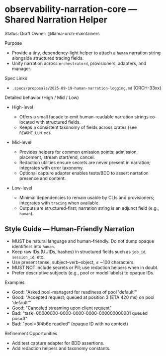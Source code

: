 # observability-narration-core — Shared Narration Helper

Status: Draft
Owner: @llama-orch-maintainers

Purpose
- Provide a tiny, dependency-light helper to attach a `human` narration string alongside structured tracing fields.
- Unify narration across `orchestratord`, provisioners, adapters, and manager.

Spec Links
- `.specs/proposals/2025-09-19-human-narration-logging.md` (ORCH-33xx)

Detailed behavior (High / Mid / Low)

- High-level
  - Offers a small facade to emit human-readable narration strings co-located with structured fields.
  - Keeps a consistent taxonomy of fields across crates (see `README_LLM.md`).

- Mid-level
  - Provides helpers for common emission points: admission, placement, stream start/end, cancel.
  - Redaction utilities ensure secrets are never present in narration; integrates with error taxonomy.
  - Optional capture adapter enables tests/BDD to assert narration presence and content.

- Low-level
  - Minimal dependencies to remain usable by CLIs and provisioners; integrates with `tracing` when available.
  - Outputs are structured-first; narration string is an adjunct field (e.g., `human`).

## Style Guide — Human-Friendly Narration

- MUST be natural language and human-friendly. Do not dump opaque identifiers into `human`.
- Keep raw IDs (UUIDs, hashes) in structured fields such as `job_id`, `session_id`, etc.
- Use present tense, subject–verb–object, ≤ ~100 characters.
- MUST NOT include secrets or PII; use redaction helpers when in doubt.
- Prefer descriptive subjects (e.g., pool or model labels) to opaque IDs.

Examples

- Good: "Asked pool-managerd for readiness of pool 'default'"
- Good: "Accepted request; queued at position 3 (ETA 420 ms) on pool 'default'"
- Good: "Canceled streaming upon client request"
- Bad:  "task=00000000-0000-0000-0000-000000000001 queued pos=3"
- Bad:  "pool=3f4b6e readied" (opaque ID with no context)

Refinement Opportunities
- Add test capture adapter for BDD assertions.
- Add redaction helpers and taxonomy constants.
